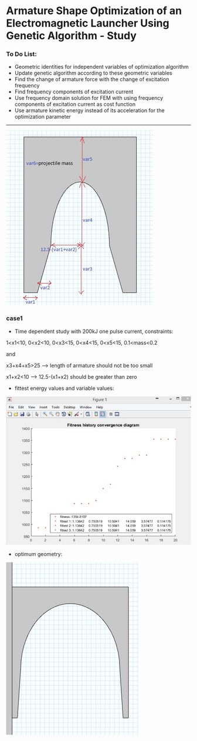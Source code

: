 # Armature Shape Optimization of an Electromagnetic Launcher Using Genetic Algorithm - Study

### To Do List:

- Geometric identities for independent variables of optimization algorithm
- Update genetic algorithm according to these geometric variables 
- Find the change of armature force with the change of excitation frequency
- Find frequency components of excitation current
- Use frequency domain solution for FEM with using frequency components of excitation current as cost function
- Use armature kinetic energy instead of its acceleration for the optimization parameter


--------------

![](variables.jpg "")

### case1
- Time dependent study with 200kJ one pulse current, constraints:

1<x1<10, 0<x2<10, 0<x3<15, 0<x4<15, 0<x5<15, 0.1<mass<0.2

and

x3+x4+x5>25 --> length of armature should not be too small

x1+x2<10 --> 12.5-(x1+x2) should be greater than zero

- fittest energy values and variable values:

![](case1convergence.jpg "")

- optimum geometry:

![](case1_optgeo.jpg "")
